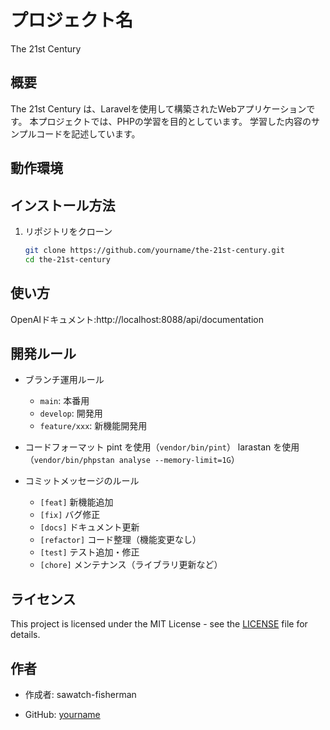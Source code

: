 # プロジェクト名
The 21st Century

## 概要
The 21st Century は、Laravelを使用して構築されたWebアプリケーションです。
本プロジェクトでは、PHPの学習を目的としています。
学習した内容のサンプルコードを記述しています。

## 動作環境
<!-- ↓未実装 -->
<!-- - PHP 8.2
- Laravel 11
- MySQL 8.0
- Docker + Laravel Sail -->

## インストール方法
1. リポジトリをクローン
    ```sh
    git clone https://github.com/yourname/the-21st-century.git
    cd the-21st-century
    ```
<!-- ↓未実装 -->
<!-- 2. 環境変数を設定
    ```sh
    cp .env.example .env
    ```
3. コンテナを起動
    ```sh
    ./vendor/bin/sail up -d
    ```
4. 依存パッケージをインストール
    ```sh
    ./vendor/bin/sail composer install
    ```
5. データベースの設定
    ```sh
    ./vendor/bin/sail artisan migrate
    ```
6. アプリケーションを起動
    ```sh
    ./vendor/bin/sail artisan serve
    ``` -->

## 使い方
  <!-- ↓未実装 -->
<!-- - ユーザー登録画面: http://localhost/register -->
<!-- - ログイン画面: http://localhost/login -->
<!-- - APIエンドポイント一覧は `docs/api.md` を参照 -->
OpenAIドキュメント:http://localhost:8088/api/documentation  

## 開発ルール
- ブランチ運用ルール
  - `main`: 本番用
  - `develop`: 開発用
  - `feature/xxx`: 新機能開発用
- コードフォーマット
pint を使用（`vendor/bin/pint`）
larastan を使用（`vendor/bin/phpstan analyse --memory-limit=1G`）

  <!-- ↓未実装 -->
  <!-- - PHP-CS-Fixer を使用（`composer run fix`） -->
- コミットメッセージのルール
  - `[feat]` 新機能追加
  - `[fix]` バグ修正
  - `[docs]` ドキュメント更新
  - `[refactor]` コード整理（機能変更なし）
  - `[test]` テスト追加・修正
  - `[chore]` メンテナンス（ライブラリ更新など）
## ライセンス
This project is licensed under the MIT License - see the [LICENSE](LICENSE) file for details.

## 作者
- 作成者: sawatch-fisherman
<!-- - 連絡先: 未定 -->
- GitHub: [yourname](https://github.com/sawatch-fisherman)
